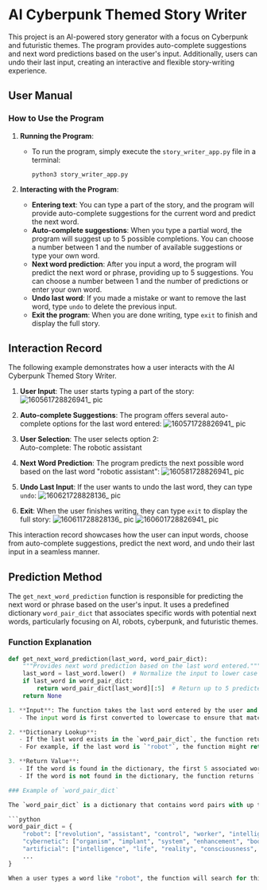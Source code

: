 # AI Cyberpunk Themed Story Writer

This project is an AI-powered story generator with a focus on Cyberpunk and futuristic themes. The program provides auto-complete suggestions and next word predictions based on the user's input. Additionally, users can undo their last input, creating an interactive and flexible story-writing experience.

## User Manual

### How to Use the Program

1. **Running the Program**:
   - To run the program, simply execute the `story_writer_app.py` file in a terminal:
     ```
     python3 story_writer_app.py
     ```

2. **Interacting with the Program**:
   - **Entering text**: You can type a part of the story, and the program will provide auto-complete suggestions for the current word and predict the next word.
   - **Auto-complete suggestions**: When you type a partial word, the program will suggest up to 5 possible completions. You can choose a number between 1 and the number of available suggestions or type your own word.
   - **Next word prediction**: After you input a word, the program will predict the next word or phrase, providing up to 5 suggestions. You can choose a number between 1 and the number of predictions or enter your own word.
   - **Undo last word**: If you made a mistake or want to remove the last word, type `undo` to delete the previous input.
   - **Exit the program**: When you are done writing, type `exit` to finish and display the full story.

## Interaction Record

The following example demonstrates how a user interacts with the AI Cyberpunk Themed Story Writer.

1. **User Input**: The user starts typing a part of the story:
![160561728826941_ pic](https://github.com/user-attachments/assets/e9424067-6d6e-42d8-b6b9-a72728fd0c36)

2. **Auto-complete Suggestions**: The program offers several auto-complete options for the last word entered:
![160571728826941_ pic](https://github.com/user-attachments/assets/2520de8b-cc9c-4018-8cb8-a43b4c782850)

3. **User Selection**: The user selects option 2:<br>
Auto-complete: The robotic assistant

4. **Next Word Prediction**: The program predicts the next possible word based on the last word "robotic assistant":
![160581728826941_ pic](https://github.com/user-attachments/assets/9e896413-0844-4039-9f8b-b27f15c961ec)

5. **Undo Last Input**: If the user wants to undo the last word, they can type `undo`:
![160621728828136_ pic](https://github.com/user-attachments/assets/3e476d7a-f1e6-4f7a-99fc-af1d9e1c4ff1)

6. **Exit**: When the user finishes writing, they can type `exit` to display the full story:
![160611728828136_ pic](https://github.com/user-attachments/assets/1498266f-20e8-47d3-812f-ab72997d46cc)
![160601728826941_ pic](https://github.com/user-attachments/assets/cb2d8a44-c8ef-4ac1-b2aa-f502e64d17e6)

This interaction record showcases how the user can input words, choose from auto-complete suggestions, predict the next word, and undo their last input in a seamless manner.

## Prediction Method

The `get_next_word_prediction` function is responsible for predicting the next word or phrase based on the user's input. It uses a predefined dictionary `word_pair_dict` that associates specific words with potential next words, particularly focusing on AI, robots, cyberpunk, and futuristic themes.

### Function Explanation

```python
def get_next_word_prediction(last_word, word_pair_dict):
    """Provides next word prediction based on the last word entered."""
    last_word = last_word.lower()  # Normalize the input to lower case
    if last_word in word_pair_dict:
        return word_pair_dict[last_word][:5]  # Return up to 5 predicted words or phrases
    return None

1. **Input**: The function takes the last word entered by the user and looks for it in the `word_pair_dict` dictionary.
   - The input word is first converted to lowercase to ensure that matching is case-insensitive.

2. **Dictionary Lookup**:
   - If the last word exists in the `word_pair_dict`, the function returns up to 5 potential next words or phrases. These next word predictions are predefined based on common associations in the cyberpunk and AI-themed domain.
   - For example, if the last word is `"robot"`, the function might return next word predictions such as `"revolution"`, `"assistant"`, `"control"`, `"worker"`, and `"intelligence"`.

3. **Return Value**:
   - If the word is found in the dictionary, the first 5 associated words or phrases are returned as suggestions.
   - If the word is not found in the dictionary, the function returns `None`, meaning no predictions are available.

### Example of `word_pair_dict`

The `word_pair_dict` is a dictionary that contains word pairs with up to 5 associated predictions. Here’s an example of how it is structured:

```python
word_pair_dict = {
    "robot": ["revolution", "assistant", "control", "worker", "intelligence"],
    "cybernetic": ["organism", "implant", "system", "enhancement", "body"],
    "artificial": ["intelligence", "life", "reality", "consciousness", "learning"],
    ...
}

When a user types a word like "robot", the function will search for this word in the word_pair_dict, and if found, it will provide the associated next words from the dictionary as predictions.
